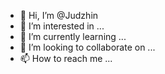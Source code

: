 - 👋 Hi, I’m @Judzhin
- 👀 I’m interested in ...
- 🌱 I’m currently learning ...
- 💞️ I’m looking to collaborate on ...
- 📫 How to reach me ...

<!---
Judzhin/Judzhin is a ✨ special ✨ repository because its `README.md` (this file) appears on your GitHub profile.
You can click the Preview link to take a look at your changes.
--->
